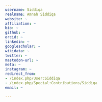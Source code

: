 ```yaml
---
username: Siddiqa
realname: Amnah Siddiqa
website: ~
affiliation: ~
bio: ~
github: ~
orcid: ~
linkedin: ~
googlescholar: ~
wikidata: ~
twitter: ~
mastodon-url: ~
meta: ~
instagram: ~
redirect_from:
- /index.php/User:Siddiqa
- /index.php/Special:Contributions/Siddiqa
email: ~

---
```

